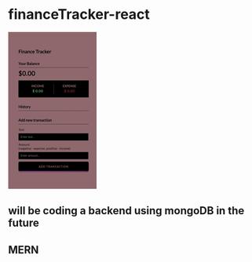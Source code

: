 # financeTracker-react
![Alt Text](pre.gif) <br>
<h2> will be coding a backend using mongoDB in the future
<h2> MERN